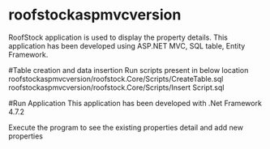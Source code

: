 # roofstockaspmvcversion
RoofStock application is used to display the property details. This application has been developed using ASP.NET MVC, SQL table, Entity Framework.

#Table creation and  data insertion
Run scripts present in below location
roofstockaspmvcversion/roofstock.Core/Scripts/CreateTable.sql
roofstockaspmvcversion/roofstock.Core/Scripts/Insert Script.sql

#Run Application
This application has been developed with .Net Framework 4.7.2

Execute the program to see the existing properties detail and add new properties
